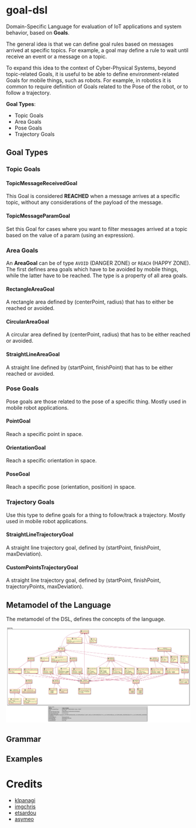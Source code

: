 # goal-dsl

Domain-Specific Language for evaluation of IoT applications and system behavior, 
based on **Goals**.

The general idea is that we can define goal rules based on messages arrived
at specific topics. For example, a goal may define a rule to wait until receive an event
or a message on a topic.

To expand this idea to the context of Cyber-Physical Systems, beyond
topic-related Goals, it is useful to be able to define environment-related Goals
for mobile things, such as robots. For example, in robotics it is common
to require definition of Goals related to the Pose of the robot, or to follow a trajectory.


**Goal Types**:
- Topic Goals
- Area Goals
- Pose Goals
- Trajectory Goals

## Goal Types

### Topic Goals

#### TopicMessageReceivedGoal
This Goal is considered **REACHED** when a message arrives at a specific topic,
without any considerations of the payload of the message.

#### TopicMessageParamGoal
Set this Goal for cases where you want to filter messages arrived at a topic
based on the value of a param (using an expression).

### Area Goals

An **AreaGoal** can be of type `AVOID` (DANGER ZONE) or `REACH` (HAPPY ZONE).
The first defines area goals which have to be avoided by mobile things, while
the latter have to be reached. The type is a property of all area goals.

#### RectangleAreaGoal
A rectangle area defined by (centerPoint, radius) that has to either be reached
or avoided.

#### CircularAreaGoal
A circular area defined by (centerPoint, radius) that has to be either reached
or avoided.

#### StraightLineAreaGoal
A straight line defined by (startPoint, finishPoint) that has to be either
reached or avoided.

### Pose Goals

Pose goals are those related to the pose of a specific thing.
Mostly used in mobile robot applications.

#### PointGoal
Reach a specific point in space.

#### OrientationGoal
Reach a specific orientation in space.

#### PoseGoal
Reach a specific pose (orientation, position) in space.


### Trajectory Goals

Use this type to define goals for a thing to follow/track a trajectory. Mostly used in mobile robot applications.

#### StraightLineTrajectoryGoal
A straight line trajectory goal, defined by (startPoint, finishPoint,
    maxDeviation).

#### CustomPointsTrajectoryGoal
A straight line trajectory goal, defined by (startPoint, finishPoint,
    trajectoryPoints, maxDeviation).

## Metamodel of the Language

The metamodel of the DSL, defines the concepts of the language.

![bridges_1](./docs/images/GoalDSLMetamodel.png)


## Grammar


## Examples


# Credits

- [klpanagi](https://github.com/klpanagi)
- [imgchris]()
- [etsardou]()
- [asymeo]()